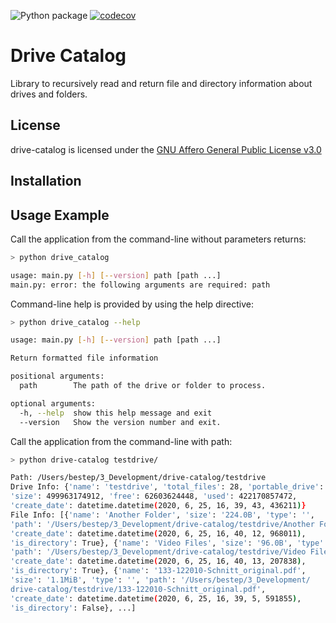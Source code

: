![Python package](https://github.com/bestep/drive-catalog/workflows/Python%20package/badge.svg) [![codecov](https://codecov.io/gh/bestep/drive-catalog/branch/master/graph/badge.svg)](https://codecov.io/gh/bestep/drive-catalog)

# Drive Catalog

Library to recursively read and return file and directory information about drives and folders.

## License

drive-catalog is licensed under the
[GNU Affero General Public License v3.0](https://github.com/bestep/drive-catalog/blob/master/LICENSE)

## Installation

## Usage Example

Call the application from the command-line without parameters returns:

``` bash
> python drive_catalog

usage: main.py [-h] [--version] path [path ...]
main.py: error: the following arguments are required: path

```

Command-line help is provided by using the help directive:

```bash
> python drive_catalog --help

usage: main.py [-h] [--version] path [path ...]

Return formatted file information

positional arguments:
  path        The path of the drive or folder to process.

optional arguments:
  -h, --help  show this help message and exit
  --version   Show the version number and exit.
```

Call the application from the command-line with path:

```bash
> python drive-catalog testdrive/

Path: /Users/bestep/3_Development/drive-catalog/testdrive
Drive Info: {'name': 'testdrive', 'total_files': 28, 'portable_drive': False,
'size': 499963174912, 'free': 62603624448, 'used': 422170857472, 
'create_date': datetime.datetime(2020, 6, 25, 16, 39, 43, 436211)}
File Info: [{'name': 'Another Folder', 'size': '224.0B', 'type': '', 
'path': '/Users/bestep/3_Development/drive-catalog/testdrive/Another Folder', 
'create_date': datetime.datetime(2020, 6, 25, 16, 40, 12, 968011), 
'is_directory': True}, {'name': 'Video Files', 'size': '96.0B', 'type': '', 
'path': '/Users/bestep/3_Development/drive-catalog/testdrive/Video Files', 
'create_date': datetime.datetime(2020, 6, 25, 16, 40, 13, 207838), 
'is_directory': True}, {'name': '133-122010-Schnitt_original.pdf', 
'size': '1.1MiB', 'type': '', 'path': '/Users/bestep/3_Development/
drive-catalog/testdrive/133-122010-Schnitt_original.pdf', 
'create_date': datetime.datetime(2020, 6, 25, 16, 39, 5, 591855), 
'is_directory': False}, ...]
```

